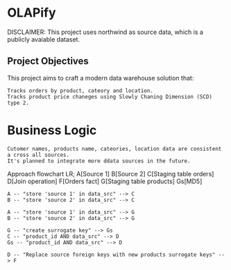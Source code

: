 # OLAPify


DISCLAIMER: This project uses northwind as source data, which is a publicly avaiable dataset.

## Project Objectives

This project aims to craft a modern data warehouse solution that:

    Tracks orders by product, cateory and location.
    Tracks product price chaneges using Slowly Chaning Dimension (SCD) type 2.

# Business Logic

    Cutomer names, products name, cateories, location data are consistent a cross all sources.
    It's planned to integrate more ddata sources in the future.

Approach
flowchart LR;
    A[Source 1]
    B[Source 2]
    C[Staging table orders]
    D[Join operation]
    F[Orders fact]
    G[Staging table products]
    Gs[MD5]

    A -- "store 'source 1' in data_src" --> C
    B -- "store 'source 2' in data_src" --> C

    A -- "store 'source 1' in data_src" --> G
    B -- "store 'source 2' in data_src" --> G

    G -- "create surrogate key" --> Gs
    C -- "product_id AND data_src" --> D
    Gs -- "product_id AND data_src" --> D

    D -- "Replace source foreign keys with new products surrogate keys" --> F





